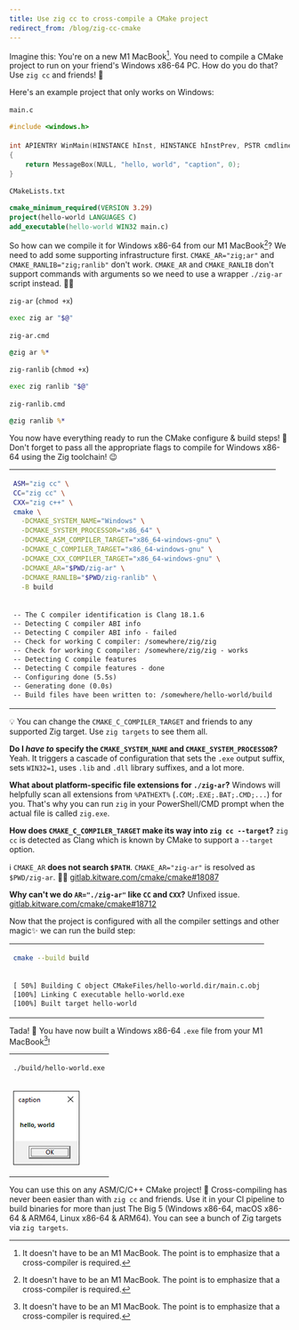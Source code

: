 ```yaml
---
title: Use zig cc to cross-compile a CMake project
redirect_from: /blog/zig-cc-cmake
---
```


Imagine this: You're on a new M1 MacBook[^1]. You need to compile a CMake project to run on your friend's Windows x86-64 PC. How do you do that? Use `zig cc` and friends! 🚀

Here's an example project that only works on Windows:

<div><code>main.c</code></div>

```c
#include <windows.h>

int APIENTRY WinMain(HINSTANCE hInst, HINSTANCE hInstPrev, PSTR cmdline, int cmdshow)
{
    return MessageBox(NULL, "hello, world", "caption", 0);
}
```

<div><code>CMakeLists.txt</code></div>

```cmake
cmake_minimum_required(VERSION 3.29)
project(hello-world LANGUAGES C)
add_executable(hello-world WIN32 main.c)
```

So how can we compile it for Windows x86-64 from our M1 MacBook[^1]? We need to add some supporting infrastructure first. `CMAKE_AR="zig;ar"` and `CMAKE_RANLIB="zig;ranlib"` don't work. `CMAKE_AR` and `CMAKE_RANLIB` don't support commands with arguments so we need to use a wrapper `./zig-ar` script instead. 🤷‍♀️

<div><code>zig-ar</code> (<code>chmod +x</code>)</div>

```sh
exec zig ar "$@"
```

<div><code>zig-ar.cmd</code></div>

```cmd
@zig ar %*
```

<div><code>zig-ranlib</code> (<code>chmod +x</code>)</div>

```sh
exec zig ranlib "$@"
```

<div><code>zig-ranlib.cmd</code></div>

```cmd
@zig ranlib %*
```

You now have everything ready to run the CMake configure & build steps! 🎉 Don't forget to pass all the appropriate flags to compile for Windows x86-64 using the Zig toolchain! 😉

<table><td>

```sh
ASM="zig cc" \
CC="zig cc" \
CXX="zig c++" \
cmake \
  -DCMAKE_SYSTEM_NAME="Windows" \
  -DCMAKE_SYSTEM_PROCESSOR="x86_64" \
  -DCMAKE_ASM_COMPILER_TARGET="x86_64-windows-gnu" \
  -DCMAKE_C_COMPILER_TARGET="x86_64-windows-gnu" \
  -DCMAKE_CXX_COMPILER_TARGET="x86_64-windows-gnu" \
  -DCMAKE_AR="$PWD/zig-ar" \
  -DCMAKE_RANLIB="$PWD/zig-ranlib" \
  -B build
```

<tr><td>

```
-- The C compiler identification is Clang 18.1.6
-- Detecting C compiler ABI info
-- Detecting C compiler ABI info - failed
-- Check for working C compiler: /somewhere/zig/zig
-- Check for working C compiler: /somewhere/zig/zig - works
-- Detecting C compile features
-- Detecting C compile features - done
-- Configuring done (5.5s)
-- Generating done (0.0s)
-- Build files have been written to: /somewhere/hello-world/build
```

</table>

💡 You can change the `CMAKE_C_COMPILER_TARGET` and friends to any supported Zig target. Use `zig targets` to see them all.

**Do I _have to_ specify the `CMAKE_SYSTEM_NAME` and `CMAKE_SYSTEM_PROCESSOR`?** Yeah. It triggers a cascade of configuration that sets the `.exe` output suffix, sets `WIN32=1`, uses `.lib` and `.dll` library suffixes, and a lot more.

**What about platform-specific file extensions for `./zig-ar`?** Windows will helpfully scan all extensions from `%PATHEXT%` (`.COM;.EXE;.BAT;.CMD;...`) for you. That's why you can run `zig` in your PowerShell/CMD prompt when the actual file is called `zig.exe`.

**How does `CMAKE_C_COMPILER_TARGET` make its way into `zig cc --target`?** `zig cc` is detected as Clang which is known by CMake to support a `--target` option.

ℹ `CMAKE_AR` **does not search `$PATH`**. `CMAKE_AR="zig-ar"` is resolved as `$PWD/zig-ar`. 🤷‍♀️ [gitlab.kitware.com/cmake/cmake#18087](https://gitlab.kitware.com/cmake/cmake/-/issues/18087)

**Why can't we do `AR="./zig-ar"` like `CC` and `CXX`?** Unfixed issue. [gitlab.kitware.com/cmake/cmake#18712](https://gitlab.kitware.com/cmake/cmake/-/issues/18712)

Now that the project is configured with all the compiler settings and other magic✨ we can run the build step:

<table><td>

```sh
cmake --build build
```

<tr><td>

```
[ 50%] Building C object CMakeFiles/hello-world.dir/main.c.obj
[100%] Linking C executable hello-world.exe
[100%] Built target hello-world
```

</table>

Tada! 🥳 You have now built a Windows x86-64 `.exe` file from your M1 MacBook[^1]!

<table><td>

```sh
./build/hello-world.exe
```

<tr><td>

![hello world alert box](/media/2024-07-19-001.png)

</table>

You can use this on any ASM/C/C++ CMake project! 🚀 Cross-compiling has never been easier than with `zig cc` and friends. Use it in your CI pipeline to build binaries for more than just The Big 5 (Windows x86-64, macOS x86-64 & ARM64, Linux x86-64 & ARM64). You can see a bunch of Zig targets via `zig targets`.

[^1]: It doesn't have to be an M1 MacBook. The point is to emphasize that a cross-compiler is required.
